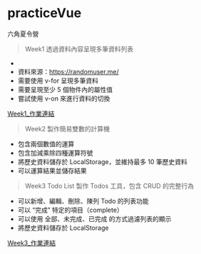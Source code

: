 # practiceVue

六角夏令營

> Week1 透過資料內容呈現多筆資料列表
- 
- 資料來源：https://randomuser.me/
- 需要使用 v-for 呈現多筆資料
- 需要呈現至少 5 個物件內的屬性值
- 嘗試使用 v-on 來進行資料的切換

[Week1_作業連結](https://jiangreira.github.io/practiceVue/CampVueHW/Week1.html)

> Week2 製作簡易雙數的計算機
- 包含兩個數值的運算
- 包含加減乘除四種運算符號
- 將歷史資料儲存於 LocalStorage，並維持最多 10 筆歷史資料
- 可以運算結果並儲存結果


> Week3 Todo List
製作 Todos 工具，包含 CRUD 的完整行為
- 可以新增、編輯、刪除、陳列 Todo 的列表功能
- 可以 “完成” 特定的項目（complete）
- 可以使用 全部、未完成、已完成 的方式過濾列表的顯示
- 將歷史資料儲存於 LocalStorage

[Week3_作業連結](https://jiangreira.github.io/practiceVue/CampVueHW/Week3.html)

